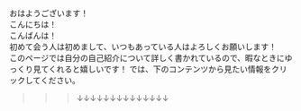 おはようございます！  
こんにちは！  
こんばんは！  
初めて会う人は初めまして、いつもあっている人はよろしくお願いします！  
このページでは自分の自己紹介について詳しく書かれているので、暇なときにゆっくり見てくれると嬉しいです！
では、下のコンテンツから見たい情報をクリックしてください。  
  
  
>>> ↓↓↓↓↓↓↓↓↓↓↓↓↓↓



